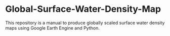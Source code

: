 # Global-Surface-Water-Density-Map
This repository is a manual to produce globally scaled surface water density maps using Google Earth Engine and Python. 
